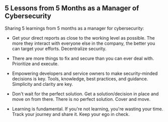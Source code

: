 ## 5 Lessons from 5 Months as a Manager of Cybersecurity

Sharing 5 learnings from 5 months as a manager for cybersecurity:

- Get your direct reports as close to the working level as possible. The more they interact with everyone else in the company, the better you can target your efforts. Decentralize security.

- There are more things to fix and secure than you can ever deal with. Prioritize and execute.

- Empowering developers and service owners to make security-minded decisions is key. Tools, knowledge, best practices, and guidance. Simplicity and clarity are key.

- Don't wait for the perfect solution. Get a solution/decision in place and move on from there. There is no perfect solution. Cover and move.

- Learning is fundamental. If you're not learning, you're wasting your time. Track your journey and share it. Keep your ego in check.